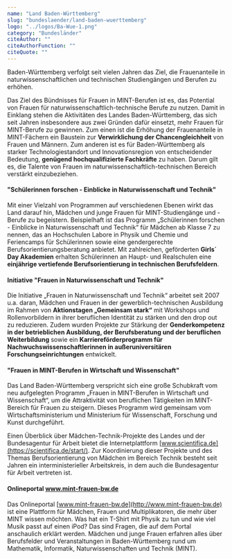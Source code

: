 ```yaml
---
name: "Land Baden-Württemberg"
slug: "bundeslaender/land-baden-wuerttemberg"
logo: "../logos/Ba-Wue-1.png"
category: "Bundesländer"
citeAuthor: ""
citeAuthorFunction: ""
citeQuote: ""
---
```


Baden-Württemberg verfolgt seit vielen Jahren das Ziel, die Frauenanteile in naturwissenschaftlichen und technischen Studiengängen und Berufen zu erhöhen.

Das Ziel des Bündnisses für Frauen in MINT-Berufen ist es, das Potential von Frauen für naturwissenschaftlich-technische Berufe zu nutzen. Damit in Einklang stehen die Aktivitäten des Landes Baden-Württemberg, das sich seit Jahren insbesondere aus zwei Gründen dafür einsetzt, mehr Frauen für MINT-Berufe zu gewinnen. Zum einen ist die Erhöhung der Frauenanteile in MINT-Fächern ein Baustein zur **Verwirklichung der Chancengleichheit** von Frauen und Männern. Zum anderen ist es für Baden-Württemberg als starker Technologiestandort und Innovationsregion von entscheidender Bedeutung, **genügend hochqualifizierte Fachkräfte** zu haben. Darum gilt es, die Talente von Frauen im naturwissenschaftlich-technischen Bereich verstärkt einzubeziehen.

#### "Schülerinnen forschen - Einblicke in Naturwissenschaft und Technik"

Mit einer Vielzahl von Programmen auf verschiedenen Ebenen wirkt das Land darauf hin, Mädchen und junge Frauen für MINT-Studiengänge und -Berufe zu begeistern. Beispielhaft ist das Programm „Schülerinnen forschen - Einblicke in Naturwissenschaft und Technik“ für Mädchen ab Klasse 7 zu nennen, das an Hochschulen Labore in Physik und Chemie und Feriencamps für Schülerinnen sowie eine gendergerechte Berufsorientierungsberatung anbietet. Mit zahlreichen, geförderten **Girls´ Day Akademien** erhalten Schülerinnen an Haupt- und Realschulen eine **einjährige vertiefende Berufsorientierung in technischen Berufsfeldern**.

#### Initiative "Frauen in Naturwissenschaft und Technik"

Die Initiative „Frauen in Naturwissenschaft und Technik“ arbeitet seit 2007 u.a. daran, Mädchen und Frauen in der gewerblich-technischen Ausbildung im Rahmen von **Aktionstagen „Gemeinsam stark“** mit Workshops und Rollenvorbildern in ihrer beruflichen Identität zu stärken und den drop out zu reduzieren. Zudem wurden Projekte zur Stärkung der **Genderkompetenz in der betrieblichen Ausbildung, der Berufsberatung und der beruflichen Weiterbildung** sowie ein **Karriereförderprogramm für Nachwuchswissenschaftlerinnen in außeruniversitären Forschungseinrichtungen** entwickelt.

#### "Frauen in MINT-Berufen in Wirtschaft und Wissenschaft"

Das Land Baden-Württemberg verspricht sich eine große Schubkraft vom neu aufgelegten Programm „Frauen in MINT-Berufen in Wirtschaft und Wissenschaft“, um die Attraktivität von beruflichen Tätigkeiten im MINT-Bereich für Frauen zu steigern. Dieses Programm wird gemeinsam vom Wirtschaftsministerium und Ministerium für Wissenschaft, Forschung und Kunst durchgeführt.

Einen Überblick über Mädchen-Technik-Projekte des Landes und der Bundesagentur für Arbeit bietet die Internetplattform [www.scientifica.de](https://scientifica.de/start/). Zur Koordinierung dieser Projekte und des Themas Berufsorientierung von Mädchen im Bereich Technik besteht seit Jahren ein interministerieller Arbeitskreis, in dem auch die Bundesagentur für Arbeit vertreten ist.

#### Onlineportal www.mint-frauen-bw.de

Das Onlineportal [www.mint-frauen-bw.de](http://www.mint-frauen-bw.de) ist eine Plattform für Mädchen, Frauen und Multiplikatoren, die mehr über MINT wissen möchten. Was hat ein T-Shirt mit Physik zu tun und wie viel Musik passt auf einen iPod? Das sind Fragen, die auf dem Portal anschaulich erklärt werden. Mädchen und junge Frauen erfahren alles über Berufsfelder und Veranstaltungen in Baden-Württemberg rund um Mathematik, Informatik, Naturwissenschaften und Technik (MINT).
